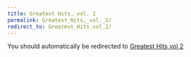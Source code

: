 ```yaml
---
title: Greatest Hits, vol. 2
permalink: Greatest_Hits,_vol._2/
redirect_to: Greatest_Hits_vol_2/
---
```


You should automatically be redirected to [Greatest Hits vol 2](Greatest_Hits_vol_2/)
